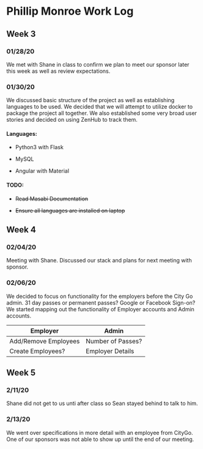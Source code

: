 
# Phillip Monroe Work Log



## Week 3

### 01/28/20

We met with Shane in class to confirm we plan to meet our sponsor later this week as well as review expectations.

### 01/30/20

We discussed basic structure of the project as well as establishing languages to be used. We decided that we will attempt to utilize docker to package the project all together. We also established some very broad user stories and decided on using ZenHub to track them.

#### Languages:

- Python3 with Flask

- MySQL

- Angular with Material

#### TODO:

- ~~Read Masabi Documentation~~

- ~~Ensure all languages are installed on laptop~~


## Week 4

### 02/04/20

Meeting with Shane. Discussed our stack and plans for next meeting with sponsor.

### 02/06/20

We decided to focus on functionality for the employers before the City Go admin. 
31 day passes or permanent passes?
Google or Facebook Sign-on?
We started mapping out the functionality of Employer accounts and Admin accounts.

| Employer             | Admin             |
| -------------------- | ----------------- |
| Add/Remove Employees | Number of Passes? |
| Create Employees?    | Employer Details  |


## Week 5

### 2/11/20

Shane did not get to us unti after class so Sean stayed behind to talk to him.

### 2/13/20

We went over specifications in more detail with an employee from CityGo. One of
our sponsors was not able to show up until the end of our meeting.
